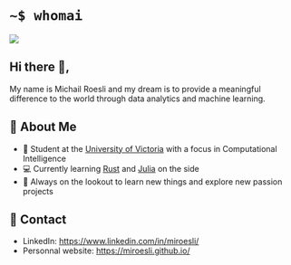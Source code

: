 # ``` ~$ whomai ```
<p>
  <img align='center' src="https://visitor-badge.glitch.me/badge?page_id=miroesli.visitor-badge">
<p/>

## Hi there 👋,

My name is Michail Roesli and my dream is to provide a meaningful difference to the world through data analytics and machine learning. 

## :boy: About Me

- :school: Student at the [University of Victoria](https://www.uvic.ca/) with a focus in Computational Intelligence
- :computer: Currently learning [Rust](https://www.rust-lang.org/) and [Julia](https://julialang.org/) on the side
- :notebook: Always on the lookout to learn new things and explore new passion projects

## :link: Contact

- LinkedIn: https://www.linkedin.com/in/miroesli/
- Personnal website: https://miroesli.github.io/

<!--
**miroesli/miroesli** is a ✨ _special_ ✨ repository because its `README.md` (this file) appears on your GitHub profile.

Here are some ideas to get you started:

- 🔭 I’m currently working on ...
- 🌱 I’m currently learning ...
- 👯 I’m looking to collaborate on ...
- 🤔 I’m looking for help with ...
- 💬 Ask me about ...
- 📫 How to reach me: ...
- 😄 Pronouns: ...
- ⚡ Fun fact: ...
-->

